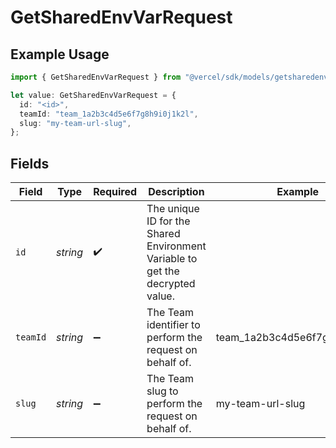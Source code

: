 # GetSharedEnvVarRequest

## Example Usage

```typescript
import { GetSharedEnvVarRequest } from "@vercel/sdk/models/getsharedenvvarop.js";

let value: GetSharedEnvVarRequest = {
  id: "<id>",
  teamId: "team_1a2b3c4d5e6f7g8h9i0j1k2l",
  slug: "my-team-url-slug",
};
```

## Fields

| Field                                                                         | Type                                                                          | Required                                                                      | Description                                                                   | Example                                                                       |
| ----------------------------------------------------------------------------- | ----------------------------------------------------------------------------- | ----------------------------------------------------------------------------- | ----------------------------------------------------------------------------- | ----------------------------------------------------------------------------- |
| `id`                                                                          | *string*                                                                      | :heavy_check_mark:                                                            | The unique ID for the Shared Environment Variable to get the decrypted value. |                                                                               |
| `teamId`                                                                      | *string*                                                                      | :heavy_minus_sign:                                                            | The Team identifier to perform the request on behalf of.                      | team_1a2b3c4d5e6f7g8h9i0j1k2l                                                 |
| `slug`                                                                        | *string*                                                                      | :heavy_minus_sign:                                                            | The Team slug to perform the request on behalf of.                            | my-team-url-slug                                                              |
